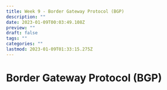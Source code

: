 ```yaml
---
title: Week 9 - Border Gateway Protocol (BGP)
description: ""
date: 2023-01-09T00:03:49.108Z
preview: ""
draft: false
tags: ""
categories: ""
lastmod: 2023-01-09T01:33:15.275Z
---
```


# Border Gateway Protocol (BGP)
